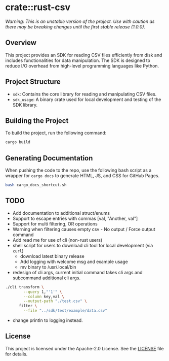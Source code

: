 # crate::rust-csv
*Warning: This is an unstable version of the project. Use with caution as there may be breaking changes until the first stable release (1.0.0).*

## Overview
This project provides an SDK for reading CSV files efficiently from disk and includes functionalities for data manipulation. The SDK is designed to reduce I/O overhead from high-level programming languages like Python.

## Project Structure
- `sdk`: Contains the core library for reading and manipulating CSV files.
- `sdk_usage`: A binary crate used for local development and testing of the SDK library.

## Building the Project
To build the project, run the following command:
```sh
cargo build
```

## Generating Documentation
When pushing the code to the repo, use the following bash script as a wrapper for `cargo docs` to generate HTML, JS, and CSS for GitHub Pages.

```bash
bash cargo_docs_shortcut.sh
```

## TODO
- Add documentation to additional struct/enums
- Support to escape entries with commas [val, "Another, val"]
- Support for multi filtering, OR operations
- Warning when filtering causes empty csv - No output / Force output command
- Add read me for use of cli (non-rust users)
- shell script for users to download cli tool for local development (via `curl`)
  - download latest binary release
  - Add logging with welcome msg and example usage
  - mv binary to /usr/.local/bin
- redesign of cli args, current initial command takes cli args and subcommand additional cli args. 
```bash
./cli transform \
        --query 1,"'1'" \
        --column key,val \
        --output-path "./test.csv" \
      filter \
        --file "../sdk/test/example/data.csv"
```
- change println to logging instead.

## License
This project is licensed under the Apache-2.0 License. See the [LICENSE](LICENSE) file for details.
